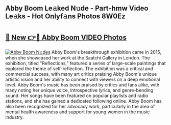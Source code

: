 ## Abby Boom Le𝚊ked N𝚞de - Part-hmw Video Le𝚊ks - Hot Onlyf𝚊ns Photos 8W0Ez

# <h2><a href="http://ab2121.deff.icu/?id=Abby+Boom">🔗 New 👉🔴 Abby Boom VIDEO Photos</a></h2>

[![Abby Boom N𝚞des](https://i.imgur.com/rIISA9y.gif)](http://ab2121.deff.icu/?id=Abby+Boom)
Abby Boom's breakthrough exhibition came in 2015, when she showcased her work at the Saatchi Gallery in London. The exhibition, titled "Reflections," featured a series of large-scale paintings that explored the theme of self-reflection. The exhibition was a critical and commercial success, with many art critics praising Abby Boom's unique artistic vision and her ability to connect with viewers on a deep emotional level. Abby Boom's music has been praised by critics and fans alike, with many noting her unique voice, introspective lyrics, and genre-bending sound. Her songs have been featured on popular playlists and radio stations, and she has gained a dedicated following online. Abby Boom has also been recognized for her advocacy work, particularly in the area of mental health awareness and support for young women in the music industry.
